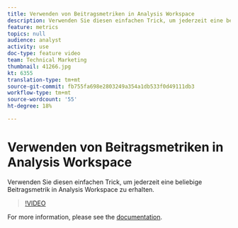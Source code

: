 ```yaml
---
title: Verwenden von Beitragsmetriken in Analysis Workspace
description: Verwenden Sie diesen einfachen Trick, um jederzeit eine beliebige Beitragsmetrik in Analysis Workspace zu erhalten.
feature: metrics
topics: null
audience: analyst
activity: use
doc-type: feature video
team: Technical Marketing
thumbnail: 41266.jpg
kt: 6355
translation-type: tm+mt
source-git-commit: fb755fa698e2803249a354a1db533f0d49111db3
workflow-type: tm+mt
source-wordcount: '55'
ht-degree: 18%

---
```



# Verwenden von Beitragsmetriken in Analysis Workspace

Verwenden Sie diesen einfachen Trick, um jederzeit eine beliebige Beitragsmetrik in Analysis Workspace zu erhalten.

>[!VIDEO](https://video.tv.adobe.com/v/41266/?quality=12&learn=on)

For more information, please see the [documentation](https://docs.adobe.com/content/help/de-DE/analytics/components/calculated-metrics/calcmetric-workflow/participation-metric.html).
